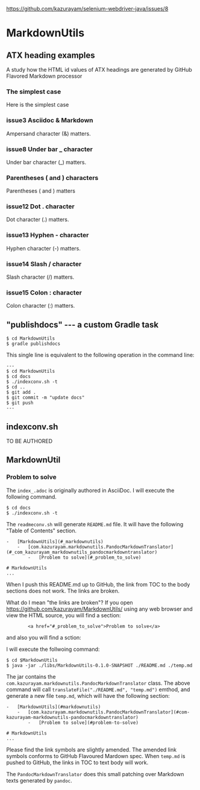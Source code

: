 <https://github.com/kazurayam/selenium-webdriver-java/issues/8>

# MarkdownUtils

## ATX heading examples

A study how the HTML id values of ATX headings are generated by GitHub Flavored Markdown processor

### The simplest case

Here is the simplest case

### issue3 Asciidoc & Markdown

Ampersand character (&) matters.

### issue8 Under bar \_ character

Under bar character (\_) matters.

### Parentheses ( and ) characters

Parentheses ( and ) matters

### issue12 Dot . character

Dot character (.) matters.

### issue13 Hyphen - character

Hyphen character (-) matters.

### issue14 Slash / character

Slash character (/) matters.

### issue15 Colon : character

Colon character (:) matters.

## "publishdocs" --- a custom Gradle task

    $ cd MarkdownUtils
    $ gradle publishdocs

This single line is equivalent to the following operation in the command line:

    ---
    $ cd MarkdownUtils
    $ cd docs
    $ ./indexconv.sh -t
    $ cd ..
    $ git add .
    $ git commit -m "update docs"
    $ git push
    ---

## indexconv.sh

TO BE AUTHORED

## MarkdownUtil

### Problem to solve

The `index_.adoc` is originally authored in AsciiDoc.
I will execute the following command.

    $ cd docs
    $ ./indexconv.sh -t

The `readmeconv.sh` will generate `README.md` file. It will have
the following "Table of Contents" section.

    -   [MarkdownUtils](#_markdownutils)
        -   [com.kazurayam.markdownutils.PandocMarkdownTranslator](#_com_kazurayam_markdownutils_pandocmarkdowntranslator)
            -   [Problem to solve](#_problem_to_solve)

    # MarkdownUtils
    ...

When I push this README.md up to GitHub, the link from TOC
to the body sections does not work. The links are broken.

What do I mean "the links are broken"? If you open <https://github.com/kazurayam/MarkdownUtils/> using
any web browser and view the HTML source, you will find a section:

            <a href="#_problem_to_solve">Problem to solve</a>

and also you will find a sction:

I will execute the follwoing command:

    $ cd $MarkdownUtils
    $ java -jar ./libs/MarkdownUtils-0.1.0-SNAPSHOT ./README.md ./temp.md

The jar contains the `com.kazurayam.markdownutils.PandocMarkdownTranslator` class.
The above command will call `translateFile("./README.md", "temp.md")` emthod, and
generate a new file `temp.md`, which will have the following section:

    -   [MarkdownUtils](#markdownutils)
        -   [com.kazurayam.markdownutils.PandocMarkdownTranslator](#com-kazurayam-markdownutils-pandocmarkdowntranslator)
            -   [Problem to solve](#problem-to-solve)

    # MarkdownUtils
    ...

Please find the link symbols are slightly amended.
The amended link symbols conforms to GitHub Flavoured Mardown spec.
When `temp.md` is pushed to GitHub, the links in TOC to text body will work.

The `PandocMarkdownTranslator` does this small patching over Markdown texts
generated by `pandoc`.

